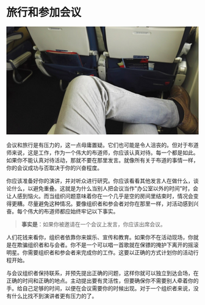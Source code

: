 # 旅行和参加会议

![坐在腿部空间刚刚够用的飞机上](../images/e6c9d24ely1h0anw2wrsdj212w0lvwhw.jpg)

会议和旅行是有压力的，这一点毋庸置疑。它们也可能是令人沮丧的。但对于布道师来说，这是工作，作为一个伟大的布道师，你应该认真对待。每一个都是如此。如果你不能认真对待活动，那就不要在那里发言。就像所有关于布道的事情一样，你的会议成功与否取决于你的兴奋程度。

你应该准备好你的演讲，并对听众进行研究。你应该看看其他发言人在做什么，谈论什么，以避免重叠。这就是为什么当别人把会议当作"办公室以外的时间"时，会让人感到恼火。而当组织问题意味着你在一个几乎是空的房间里结束时，情况会变得更糟。尽量避免这种情况。要像组织者和参会者对你在那里一样，对活动感到兴奋。每个伟大的布道师都应始终牢记以下事实。

> **事实是**：如果你被邀请在一个会议上发言，你应该出席会议。

人们花钱来看你，组织者依靠你来娱乐、宣传和教育。如果你不在活动现场，你就是在欺骗组织者和与会者。你不是一个可以唱一首歌就在保镖的掩护下离开的摇滚明星。你需要组织者和参会者来完成你的工作。这要以正确的方式计划你的活动行程开始。

与会议组织者保持联系，并预先提出正确的问题，这样你就可以独立到达会场，在正确的时间和正确的地点。主动提出要有灵活性，但要确保你不需要别人牵着你的手。给自己足够的时间，以便在会议需要你的时候出现。对于一个组织者来说，没有什么比找不到演讲者更有压力的了。